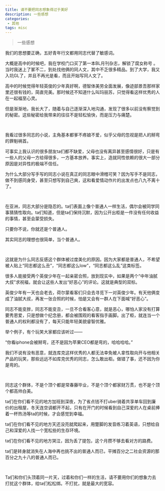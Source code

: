 ```yaml
---
title: 请不要把同志想象得过于美好
description: 一些感想
categories:
 - 其他
tags: misc 
---
```


> 一些感想

<!-- more -->

<p>
我们的思想要正确，五好青年行文都用同志代替了敏感词。
</p>
<p>
大概是高中的时候吧，我在学校门口买了第一本BL月刊杂志，解锁了腐女称号 。当时我迷上了冢不二，到处找他俩的同人文，其中不乏很多精品。到了大学，我又入坑GL了，并且不再光是看，而且开始写同人文了。
</p>
<p>
高中的时候觉得年轻英俊的少年真好啊，德智体美劳全面发展，像迹部景吾那样家里还很有钱的，简直完美。那时候还不知道什么叫玛丽苏，只觉得看这样优秀的人在一起福至心灵。
</p>
<p>
但是渐渐地，我长大了，随着与自己逐渐深入地沟通，发现了很多以前没有察觉到的秘密。这些秘密给我带来的往往不是轻松愉快，而是压力与痛楚。
</p>
<p>
<br />
</p>
<p>
我看过很多同志的小说，主角基本都爹不疼娘不爱，似乎父母的忽视是把人的掰弯的罪魁祸首。
</p>
<p>
可事实上我认识的很多朋友ta们都不缺爱，父母也没有离异甚至感情很好，只是有一些人的父母一方给得很多，一方基本放养。事实上，造就同性依赖的很大一部分原因是对异性的极端不信任。
</p>
<p>
为什么大部分写手写的同志小说在真正的同志眼中滑稽可笑？因为写手不是同志，做不到感同身受，甚至只想写到自己爽，这和看爱情动作片的出发点也八九不离十了。
</p>
<p>
<br />
</p>
<p>
在亚洲，同志大部分是隐忍的。ta们表面上像个普通人一样生活，偶尔会被同学同事猜猜性取向。ta们知道，但是ta们保持沉默，因为公开出柜是一件没有任何收益的事情，甚至会蒙受损失。
</p>
<p>
只要你不说，你就还是个普通人。
</p>
<p>
其实同志的理想也很简单，当个普通人。
</p>
<p>
<br />
</p>
<p>
这就是为什么同志反感这个群体被过度美化的原因。因为大家都是普通人，不希望被人贴上“同志都这么丑”，“同志都这么low”，“同志都这么乱”这类标签。
</p>
<p>
很多人能接受两个英俊少年在一起亲密合照，放到现实中，如果是两个“中年油腻大叔”求祝福，就会让这些人发出“好恶心”的评论。这就是典型的双标。
</p>
<p>
英俊少年有一天也会老去，荷尔蒙看客们只会去寻觅下一对英俊少年。有天他俩变成了油腻大叔，再发一张合照的时候，怕是又会有一群人在下面喊“好恶心”。
</p>
<p>
同志不能变胖，同志不能变丑，一旦不合看客心意，就是恶心，哪怕人家没有打算要秀恩爱，只是想做个纪念册，都会被围观的看客指手画脚。出了柜，就连当一个普通人的权利都没有了，每天只能年轻美貌睿智优雅。
</p>
<p>
举个例子，有个玩笑大家都应该听过——
</p>
<p>
“你看iphone会被掰弯，还不是因为苹果CEO都是弯的，哈哈哈哈。”
</p>
<p>
我们不说有没有恶意，就连库克这样优秀的人都无法幸免被人拿性取向开与他相关产品的玩笑，那些远远不如库克优秀的同志，怎么敢出柜。做错了事，还不因为你是弯的。
</p>
<p>
<br />
</p>
<p>
同志这个群体，不是个顶个都是常春藤毕业，不是个顶个都家财万贯，也不是个顶个都高帅白美。
</p>
<p>
ta们在你们看不见的地方加班到深夜，为了省点钱不打uber骑着共享单车回到廉价的出租屋，冬天连空调都开不起，只有在开门的时候看到自己深爱的人在桌前捧着一杯热汤等ta的时候，才会感觉到幸福。
</p>
<p>
ta们在你们看不见的地方天还没亮就爬起来，用蹩脚的发音练习着英语，只想给自己和深爱的人找一个宽松些的生存环境。
</p>
<p>
ta们在你们看不见的地方哭泣，因为丢了提包，这个月攒不够去看对方的路费。
</p>
<p>
ta们是转身就消失在人海中再也挑不出的普通人而已，平摊百分之二社会资源的那百分之九十八的普通人而已。
</p>
<p>
<br />
</p>
<p>
Ta们和你们头顶着同一片天，过着和你们一样的生活，请不要用你们的想象力去打扰这个群体，给ta们松松绑。不打扰，就是最大的宽容。
</p>